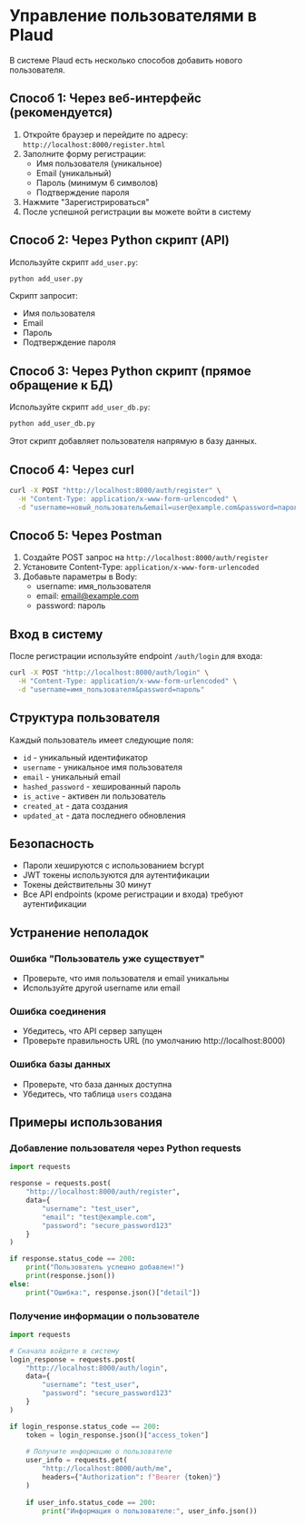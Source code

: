 # Управление пользователями в Plaud

В системе Plaud есть несколько способов добавить нового пользователя.

## Способ 1: Через веб-интерфейс (рекомендуется)

1. Откройте браузер и перейдите по адресу: `http://localhost:8000/register.html`
2. Заполните форму регистрации:
   - Имя пользователя (уникальное)
   - Email (уникальный)
   - Пароль (минимум 6 символов)
   - Подтверждение пароля
3. Нажмите "Зарегистрироваться"
4. После успешной регистрации вы можете войти в систему

## Способ 2: Через Python скрипт (API)

Используйте скрипт `add_user.py`:

```bash
python add_user.py
```

Скрипт запросит:
- Имя пользователя
- Email
- Пароль
- Подтверждение пароля

## Способ 3: Через Python скрипт (прямое обращение к БД)

Используйте скрипт `add_user_db.py`:

```bash
python add_user_db.py
```

Этот скрипт добавляет пользователя напрямую в базу данных.

## Способ 4: Через curl

```bash
curl -X POST "http://localhost:8000/auth/register" \
  -H "Content-Type: application/x-www-form-urlencoded" \
  -d "username=новый_пользователь&email=user@example.com&password=пароль123"
```

## Способ 5: Через Postman

1. Создайте POST запрос на `http://localhost:8000/auth/register`
2. Установите Content-Type: `application/x-www-form-urlencoded`
3. Добавьте параметры в Body:
   - username: имя_пользователя
   - email: email@example.com
   - password: пароль

## Вход в систему

После регистрации используйте endpoint `/auth/login` для входа:

```bash
curl -X POST "http://localhost:8000/auth/login" \
  -H "Content-Type: application/x-www-form-urlencoded" \
  -d "username=имя_пользователя&password=пароль"
```

## Структура пользователя

Каждый пользователь имеет следующие поля:
- `id` - уникальный идентификатор
- `username` - уникальное имя пользователя
- `email` - уникальный email
- `hashed_password` - хешированный пароль
- `is_active` - активен ли пользователь
- `created_at` - дата создания
- `updated_at` - дата последнего обновления

## Безопасность

- Пароли хешируются с использованием bcrypt
- JWT токены используются для аутентификации
- Токены действительны 30 минут
- Все API endpoints (кроме регистрации и входа) требуют аутентификации

## Устранение неполадок

### Ошибка "Пользователь уже существует"
- Проверьте, что имя пользователя и email уникальны
- Используйте другой username или email

### Ошибка соединения
- Убедитесь, что API сервер запущен
- Проверьте правильность URL (по умолчанию http://localhost:8000)

### Ошибка базы данных
- Проверьте, что база данных доступна
- Убедитесь, что таблица `users` создана

## Примеры использования

### Добавление пользователя через Python requests

```python
import requests

response = requests.post(
    "http://localhost:8000/auth/register",
    data={
        "username": "test_user",
        "email": "test@example.com",
        "password": "secure_password123"
    }
)

if response.status_code == 200:
    print("Пользователь успешно добавлен!")
    print(response.json())
else:
    print("Ошибка:", response.json()["detail"])
```

### Получение информации о пользователе

```python
import requests

# Сначала войдите в систему
login_response = requests.post(
    "http://localhost:8000/auth/login",
    data={
        "username": "test_user",
        "password": "secure_password123"
    }
)

if login_response.status_code == 200:
    token = login_response.json()["access_token"]
    
    # Получите информацию о пользователе
    user_info = requests.get(
        "http://localhost:8000/auth/me",
        headers={"Authorization": f"Bearer {token}"}
    )
    
    if user_info.status_code == 200:
        print("Информация о пользователе:", user_info.json())
```
